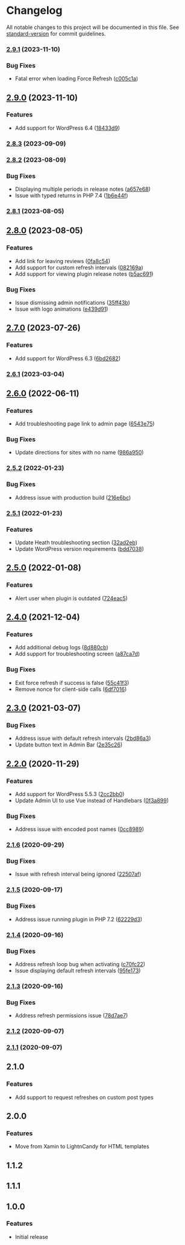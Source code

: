 # Changelog

All notable changes to this project will be documented in this file. See [standard-version](https://github.com/conventional-changelog/standard-version) for commit guidelines.

### [2.9.1](https://github.com/jordanleven/force-refresh/compare/v2.9.0...v2.9.1) (2023-11-10)


### Bug Fixes

* Fatal error when loading Force Refresh ([c005c1a](https://github.com/jordanleven/force-refresh/commit/c005c1a71ddcfa8d1b80a3dd6f6963a8cd5d4204))

## [2.9.0](https://github.com/jordanleven/force-refresh/compare/v2.8.2...v2.9.0) (2023-11-10)


### Features

* Add support for WordPress 6.4 ([18433d9](https://github.com/jordanleven/force-refresh/commit/18433d9f40c3021bf69fbd49c6b56240abccb55f))

### [2.8.3](https://github.com/jordanleven/force-refresh/compare/v2.8.2...v2.8.3) (2023-09-09)

### [2.8.2](https://github.com/jordanleven/force-refresh/compare/v2.8.1...v2.8.2) (2023-08-09)


### Bug Fixes

* Displaying multiple periods in release notes ([a657e68](https://github.com/jordanleven/force-refresh/commit/a657e687126aa0ad55251bafe55a0314451d95a8))
* Issue with typed returns in PHP 7.4 ([1b6e44f](https://github.com/jordanleven/force-refresh/commit/1b6e44f822e9dce118efa8e354c130f6ae0b4f22))

### [2.8.1](https://github.com/jordanleven/force-refresh/compare/v2.8.0...v2.8.1) (2023-08-05)

## [2.8.0](https://github.com/jordanleven/force-refresh/compare/v2.7.0...v2.8.0) (2023-08-05)


### Features

* Add link for leaving reviews ([0fa8c54](https://github.com/jordanleven/force-refresh/commit/0fa8c546fd51dc66f16616bd321830c24be08925))
* Add support for custom refresh intervals ([082169a](https://github.com/jordanleven/force-refresh/commit/082169a00e364c14b7472c043345ec3e729eed4c))
* Add support for viewing plugin release notes ([b5ac691](https://github.com/jordanleven/force-refresh/commit/b5ac6914c99aaac984cf40448d6c5975378d7084))


### Bug Fixes

* Issue dismissing admin notifications ([35ff43b](https://github.com/jordanleven/force-refresh/commit/35ff43bab3ceaee9e0c31275ff7b63c9c3583cf7))
* Issue with logo animations ([e439d91](https://github.com/jordanleven/force-refresh/commit/e439d91e990f99071ed4251c220c5a20ba9e1028))

## [2.7.0](https://github.com/jordanleven/force-refresh/compare/v2.6.1...v2.7.0) (2023-07-26)


### Features

* Add support for WordPress 6.3 ([6bd2682](https://github.com/jordanleven/force-refresh/commit/6bd268288704e9cefa064632a261866a80db738b))

### [2.6.1](https://github.com/jordanleven/force-refresh/compare/v2.6.0...v2.6.1) (2023-03-04)

## [2.6.0](https://github.com/jordanleven/force-refresh/compare/v2.5.2...v2.6.0) (2022-06-11)


### Features

* Add troubleshooting page link to admin page ([6543e75](https://github.com/jordanleven/force-refresh/commit/6543e75f526c0502e54be37504df4d3d1611eea9))


### Bug Fixes

* Update directions for sites with no name ([986a950](https://github.com/jordanleven/force-refresh/commit/986a9506104a8b84206976af1d9f58b5a091bbef))

### [2.5.2](https://github.com/jordanleven/force-refresh/compare/v2.5.1...v2.5.2) (2022-01-23)


### Bug Fixes

* Address issue with production build ([216e6bc](https://github.com/jordanleven/force-refresh/commit/216e6bc3fb8f70bfd9455364aa50427e8dbd5b46))

### [2.5.1](https://github.com/jordanleven/force-refresh/compare/v2.5.0...v2.5.1) (2022-01-23)


### Features

* Update Heath troubleshooting section ([32ad2eb](https://github.com/jordanleven/force-refresh/commit/32ad2ebee87f2f9fcac8456b48816dcd89b5de74))
* Update WordPress version requirements ([bdd7038](https://github.com/jordanleven/force-refresh/commit/bdd70387955474cf9898f9313c76718e580729ed))

## [2.5.0](https://github.com/jordanleven/force-refresh/compare/v2.4.0...v2.5.0) (2022-01-08)


### Features

* Alert user when plugin is outdated ([724eac5](https://github.com/jordanleven/force-refresh/commit/724eac5d5d05695a0e22dde2a2a52f273cad6feb))

## [2.4.0](https://github.com/jordanleven/force-refresh/compare/v2.3.0...v2.4.0) (2021-12-04)


### Features

* Add additional debug logs ([8d880cb](https://github.com/jordanleven/force-refresh/commit/8d880cbc13940e0abf5397589c5a0e0f39dc2344))
* Add support for troubleshooting screen ([a87ca7d](https://github.com/jordanleven/force-refresh/commit/a87ca7dcb3db65d30159aabdee512bf5070a6823))


### Bug Fixes

* Exit force refresh if success is false ([55c41f3](https://github.com/jordanleven/force-refresh/commit/55c41f32d067f1a246257726ce22ccb639368c83))
* Remove nonce for client-side calls ([6df7016](https://github.com/jordanleven/force-refresh/commit/6df70167654f1ec4f173ff777d850765a2546bda))

## [2.3.0](https://github.com/jordanleven/force-refresh/compare/v2.2.0...v2.3.0) (2021-03-07)


### Bug Fixes

* Address issue with default refresh intervals ([2bd86a3](https://github.com/jordanleven/force-refresh/commit/2bd86a365a065560744350ab818b8b7016349878))
* Update button text in Admin Bar ([2e35c26](https://github.com/jordanleven/force-refresh/commit/2e35c26a79213f6664017ebb60b55290b098d241))

## [2.2.0](https://github.com/jordanleven/force-refresh/compare/v2.1.6...v2.2.0) (2020-11-29)


### Features

* Add support for WordPress 5.5.3 ([2cc2bb0](https://github.com/jordanleven/force-refresh/commit/2cc2bb0011fba80dabd66101a3957c9068a239f3))
* Update Admin UI to use Vue instead of Handlebars ([0f3a899](https://github.com/jordanleven/force-refresh/commit/0f3a899c9257e4ff36c78fe4ee3804a20ba440ac))


### Bug Fixes

* Address issue with encoded post names ([0cc8989](https://github.com/jordanleven/force-refresh/commit/0cc8989458b43dfd6a7ea7ebb1d51cbde01de1be))

### [2.1.6](https://github.com/jordanleven/force-refresh/compare/v2.1.5...v2.1.6) (2020-09-29)


### Bug Fixes

* Issue with refresh interval being ignored ([22507af](https://github.com/jordanleven/force-refresh/commit/22507af9eda0febc66bdff3ad0c7b7c857b84f95))

### [2.1.5](https://github.com/jordanleven/force-refresh/compare/v2.1.4...v2.1.5) (2020-09-17)


### Bug Fixes

* Address issue running plugin in PHP 7.2 ([62229d3](https://github.com/jordanleven/force-refresh/commit/62229d3b094b7c9330138768b111ac58986a79d5))

### [2.1.4](https://github.com/jordanleven/force-refresh/compare/v2.1.3...v2.1.4) (2020-09-16)


### Bug Fixes

* Address refresh loop bug when activating ([c70fc22](https://github.com/jordanleven/force-refresh/commit/c70fc22ba9ebaa1cb56b15b744be4521b7e306f9))
* Issue displaying default refresh intervals ([95fe173](https://github.com/jordanleven/force-refresh/commit/95fe17394f7f884977e69f5f86a4a53b66cb727a))

### [2.1.3](https://github.com/jordanleven/force-refresh/compare/v2.1.2...v2.1.3) (2020-09-16)


### Bug Fixes

* Address refresh permissions issue ([78d7ae7](https://github.com/jordanleven/force-refresh/commit/78d7ae7a2d1158441f094f8350bb3f97b87b0f36))

### [2.1.2](https://github.com/jordanleven/force-refresh/compare/v2.1.1...v2.1.2) (2020-09-07)

### [2.1.1](https://github.com/jordanleven/force-refresh/compare/v2.1.0...v2.1.1) (2020-09-07)

## 2.1.0

### Features

* Add support to request refreshes on custom post types

## 2.0.0

### Features

* Move from Xamin to LightnCandy for HTML templates

## 1.1.2

## 1.1.1

## 1.0.0

### Features

* Initial release
